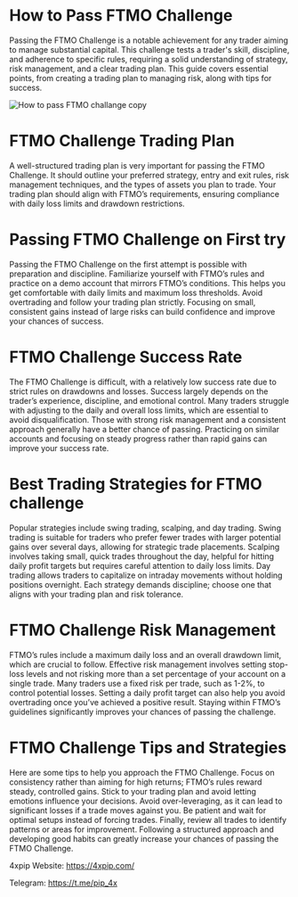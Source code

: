 # How to Pass FTMO Challenge

Passing the FTMO Challenge is a notable achievement for any trader aiming to manage substantial capital. This challenge tests a trader's skill, discipline, and adherence to specific rules, requiring a solid understanding of strategy, risk management, and a clear trading plan. This guide covers essential points, from creating a trading plan to managing risk, along with tips for success. 

![How to pass FTMO challange copy](https://github.com/user-attachments/assets/8532bec5-3e49-4cd7-b0a8-9777f5209dc3)

# FTMO Challenge Trading Plan 

A well-structured trading plan is very important for passing the FTMO Challenge. It should outline your preferred strategy, entry and exit rules, risk management techniques, and the types of assets you plan to trade. Your trading plan should align with FTMO’s requirements, ensuring compliance with daily loss limits and drawdown restrictions. 

# Passing FTMO Challenge on First try 

Passing the FTMO Challenge on the first attempt is possible with preparation and discipline. Familiarize yourself with FTMO’s rules and practice on a demo account that mirrors FTMO’s conditions. This helps you get comfortable with daily limits and maximum loss thresholds. Avoid overtrading and follow your trading plan strictly. Focusing on small, consistent gains instead of large risks can build confidence and improve your chances of success. 

# FTMO Challenge Success Rate 

The FTMO Challenge is difficult, with a relatively low success rate due to strict rules on drawdowns and losses. Success largely depends on the trader’s experience, discipline, and emotional control. Many traders struggle with adjusting to the daily and overall loss limits, which are essential to avoid disqualification. Those with strong risk management and a consistent approach generally have a better chance of passing. Practicing on similar accounts and focusing on steady progress rather than rapid gains can improve your success rate. 

# Best Trading Strategies for FTMO challenge 

Popular strategies include swing trading, scalping, and day trading. Swing trading is suitable for traders who prefer fewer trades with larger potential gains over several days, allowing for strategic trade placements. Scalping involves taking small, quick trades throughout the day, helpful for hitting daily profit targets but requires careful attention to daily loss limits. Day trading allows traders to capitalize on intraday movements without holding positions overnight. Each strategy demands discipline; choose one that aligns with your trading plan and risk tolerance. 

# FTMO Challenge Risk Management 

FTMO’s rules include a maximum daily loss and an overall drawdown limit, which are crucial to follow. Effective risk management involves setting stop-loss levels and not risking more than a set percentage of your account on a single trade. Many traders use a fixed risk per trade, such as 1-2%, to control potential losses. Setting a daily profit target can also help you avoid overtrading once you’ve achieved a positive result. Staying within FTMO’s guidelines significantly improves your chances of passing the challenge. 

# FTMO Challenge Tips and Strategies 

Here are some tips to help you approach the FTMO Challenge. Focus on consistency rather than aiming for high returns; FTMO’s rules reward steady, controlled gains. Stick to your trading plan and avoid letting emotions influence your decisions. Avoid over-leveraging, as it can lead to significant losses if a trade moves against you. Be patient and wait for optimal setups instead of forcing trades. Finally, review all trades to identify patterns or areas for improvement. Following a structured approach and developing good habits can greatly increase your chances of passing the FTMO Challenge. 

4xpip Website: https://4xpip.com/

Telegram: https://t.me/pip_4x
